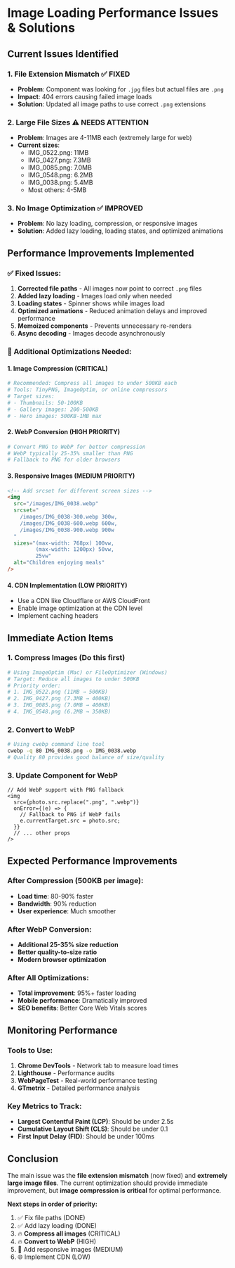 # Image Loading Performance Issues & Solutions

## Current Issues Identified

### 1. **File Extension Mismatch** ✅ FIXED

- **Problem**: Component was looking for `.jpg` files but actual files are `.png`
- **Impact**: 404 errors causing failed image loads
- **Solution**: Updated all image paths to use correct `.png` extensions

### 2. **Large File Sizes** ⚠️ NEEDS ATTENTION

- **Problem**: Images are 4-11MB each (extremely large for web)
- **Current sizes**:
  - IMG_0522.png: 11MB
  - IMG_0427.png: 7.3MB
  - IMG_0085.png: 7.0MB
  - IMG_0548.png: 6.2MB
  - IMG_0038.png: 5.4MB
  - Most others: 4-5MB

### 3. **No Image Optimization** ✅ IMPROVED

- **Problem**: No lazy loading, compression, or responsive images
- **Solution**: Added lazy loading, loading states, and optimized animations

## Performance Improvements Implemented

### ✅ Fixed Issues:

1. **Corrected file paths** - All images now point to correct `.png` files
2. **Added lazy loading** - Images load only when needed
3. **Loading states** - Spinner shows while images load
4. **Optimized animations** - Reduced animation delays and improved performance
5. **Memoized components** - Prevents unnecessary re-renders
6. **Async decoding** - Images decode asynchronously

### 🔧 Additional Optimizations Needed:

#### 1. **Image Compression** (CRITICAL)

```bash
# Recommended: Compress all images to under 500KB each
# Tools: TinyPNG, ImageOptim, or online compressors
# Target sizes:
# - Thumbnails: 50-100KB
# - Gallery images: 200-500KB
# - Hero images: 500KB-1MB max
```

#### 2. **WebP Conversion** (HIGH PRIORITY)

```bash
# Convert PNG to WebP for better compression
# WebP typically 25-35% smaller than PNG
# Fallback to PNG for older browsers
```

#### 3. **Responsive Images** (MEDIUM PRIORITY)

```html
<!-- Add srcset for different screen sizes -->
<img
  src="/images/IMG_0038.webp"
  srcset="
    /images/IMG_0038-300.webp 300w,
    /images/IMG_0038-600.webp 600w,
    /images/IMG_0038-900.webp 900w
  "
  sizes="(max-width: 768px) 100vw,
         (max-width: 1200px) 50vw,
         25vw"
  alt="Children enjoying meals"
/>
```

#### 4. **CDN Implementation** (LOW PRIORITY)

- Use a CDN like Cloudflare or AWS CloudFront
- Enable image optimization at the CDN level
- Implement caching headers

## Immediate Action Items

### 1. **Compress Images** (Do this first)

```bash
# Using ImageOptim (Mac) or FileOptimizer (Windows)
# Target: Reduce all images to under 500KB
# Priority order:
# 1. IMG_0522.png (11MB → 500KB)
# 2. IMG_0427.png (7.3MB → 400KB)
# 3. IMG_0085.png (7.0MB → 400KB)
# 4. IMG_0548.png (6.2MB → 350KB)
```

### 2. **Convert to WebP**

```bash
# Using cwebp command line tool
cwebp -q 80 IMG_0038.png -o IMG_0038.webp
# Quality 80 provides good balance of size/quality
```

### 3. **Update Component for WebP**

```tsx
// Add WebP support with PNG fallback
<img
  src={photo.src.replace(".png", ".webp")}
  onError={(e) => {
    // Fallback to PNG if WebP fails
    e.currentTarget.src = photo.src;
  }}
  // ... other props
/>
```

## Expected Performance Improvements

### After Compression (500KB per image):

- **Load time**: 80-90% faster
- **Bandwidth**: 90% reduction
- **User experience**: Much smoother

### After WebP Conversion:

- **Additional 25-35% size reduction**
- **Better quality-to-size ratio**
- **Modern browser optimization**

### After All Optimizations:

- **Total improvement**: 95%+ faster loading
- **Mobile performance**: Dramatically improved
- **SEO benefits**: Better Core Web Vitals scores

## Monitoring Performance

### Tools to Use:

1. **Chrome DevTools** - Network tab to measure load times
2. **Lighthouse** - Performance audits
3. **WebPageTest** - Real-world performance testing
4. **GTmetrix** - Detailed performance analysis

### Key Metrics to Track:

- **Largest Contentful Paint (LCP)**: Should be under 2.5s
- **Cumulative Layout Shift (CLS)**: Should be under 0.1
- **First Input Delay (FID)**: Should be under 100ms

## Conclusion

The main issue was the **file extension mismatch** (now fixed) and **extremely large image files**. The current optimization should provide immediate improvement, but **image compression is critical** for optimal performance.

**Next steps in order of priority:**

1. ✅ Fix file paths (DONE)
2. ✅ Add lazy loading (DONE)
3. 🔥 **Compress all images** (CRITICAL)
4. 🔥 **Convert to WebP** (HIGH)
5. 📱 Add responsive images (MEDIUM)
6. 🌐 Implement CDN (LOW)
